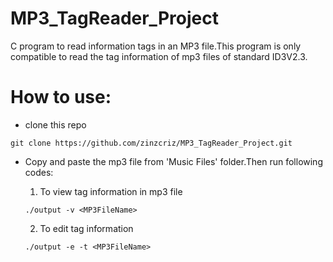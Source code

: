 # MP3_TagReader_Project

C program to read information tags in an MP3 file.This program is only compatible to read the tag information of mp3 files of standard ID3V2.3.

# How to use:

- clone this repo

```
git clone https://github.com/zinzcriz/MP3_TagReader_Project.git
```
- Copy and paste the mp3 file from 'Music Files' folder.Then run following codes:

     1. To view tag information in mp3 file

     ```
     ./output -v <MP3FileName>
     ```
     2. To edit tag information
     ```
     ./output -e -t <MP3FileName>
     ```
     